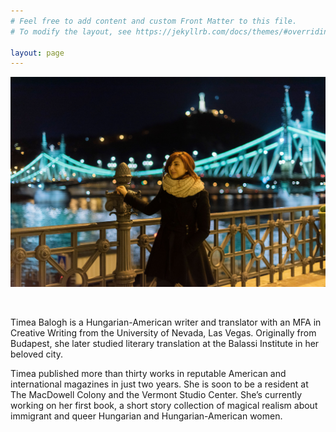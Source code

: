 ```yaml
---
# Feel free to add content and custom Front Matter to this file.
# To modify the layout, see https://jekyllrb.com/docs/themes/#overriding-theme-defaults

layout: page
---
```


![Timi Liberty Bridge](assets/img/main-timi.jpg)

<br>

<p>Timea Balogh is a Hungarian-American writer and translator with an MFA in Creative Writing from the University of Nevada, Las Vegas. Originally from Budapest, she later studied literary translation at the Balassi Institute in her beloved city.</p>

<p>Timea published more than thirty works in reputable American and international magazines in just two years. She is soon to be a resident at The MacDowell Colony and the Vermont Studio Center. She’s currently working on her first book, a short story collection of magical realism about immigrant and queer Hungarian and Hungarian-American women.</p>